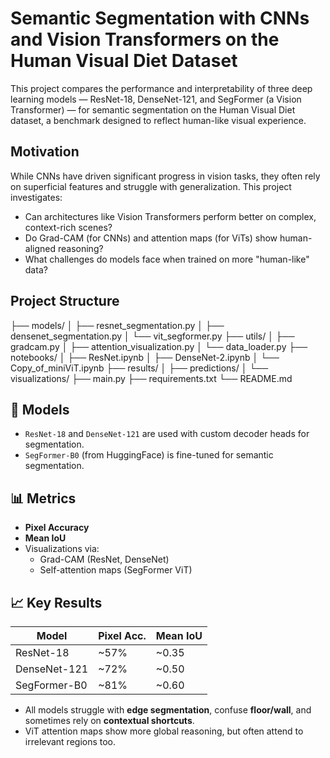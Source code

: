 # Semantic Segmentation with CNNs and Vision Transformers on the Human Visual Diet Dataset

This project compares the performance and interpretability of three deep learning models — ResNet-18, DenseNet-121, and SegFormer (a Vision Transformer) — for semantic segmentation on the Human Visual Diet dataset, a benchmark designed to reflect human-like visual experience.

##  Motivation

While CNNs have driven significant progress in vision tasks, they often rely on superficial features and struggle with generalization. This project investigates:

- Can architectures like Vision Transformers perform better on complex, context-rich scenes?
- Do Grad-CAM (for CNNs) and attention maps (for ViTs) show human-aligned reasoning?
- What challenges do models face when trained on more "human-like" data?

##  Project Structure
├── models/
│ ├── resnet_segmentation.py
│ ├── densenet_segmentation.py
│ └── vit_segformer.py
├── utils/
│ ├── gradcam.py
│ ├── attention_visualization.py
│ └── data_loader.py
├── notebooks/
│ ├── ResNet.ipynb
│ ├── DenseNet-2.ipynb
│ └── Copy_of_miniViT.ipynb
├── results/
│ ├── predictions/
│ └── visualizations/
├── main.py
├── requirements.txt
└── README.md


## 🧪 Models

- `ResNet-18` and `DenseNet-121` are used with custom decoder heads for segmentation.
- `SegFormer-B0` (from HuggingFace) is fine-tuned for semantic segmentation.

## 📊 Metrics

- **Pixel Accuracy**
- **Mean IoU**  
- Visualizations via:
  - Grad-CAM (ResNet, DenseNet)
  - Self-attention maps (SegFormer ViT)

## 📈 Key Results

| Model       | Pixel Acc. | Mean IoU |
|-------------|------------|----------|
| ResNet-18   | ~57%       | ~0.35    |
| DenseNet-121| ~72%       | ~0.50    |
| SegFormer-B0| ~81%       | ~0.60    |

- All models struggle with **edge segmentation**, confuse **floor/wall**, and sometimes rely on **contextual shortcuts**.
- ViT attention maps show more global reasoning, but often attend to irrelevant regions too.


